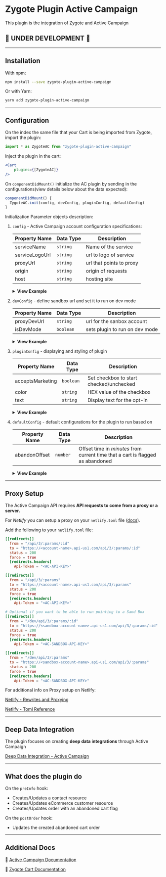 # Zygote Plugin Active Campaign

This plugin is the integration of Zygote and Active Campaign

## :construction: UNDER DEVELOPMENT :construction:

---

## Installation

With npm:

```bash
npm install --save zygote-plugin-active-campaign
```

Or with Yarn:

```bash
yarn add zygote-plugin-active-campaign
```

---

## Configuration

On the index the same file that your Cart is being imported from Zygote, import the plugin:

```js
import * as ZygoteAC from "zygote-plugin-active-campaign"
```

Inject the plugin in the cart:

```jsx
<Cart
    plugins={[ZygoteAC]}
/>
```

On `componentDidMount()` initialize the AC plugin by sending in the configurations(view details below about the data expected):

```js
componentDidMount() {
  ZygoteAC.init(config, devConfig, pluginConfig, defaultConfig)
}
```

Initialization Parameter objects description:

1. `config` - Active Campaign account configuration specifications:

    | Property Name        | Data Type | Description                       |
    | -------------------- | --------- | ----------------------------------|
    | serviceName          | `string`  | Name of the service               |
    | serviceLogoUrl       | `string`  | url to logo of service            |
    | proxyUrl             | `string`  | url that points to proxy          |
    | origin               | `string`  | origin of requests                |
    | host                 | `string`  | hosting site                      |

    <details><summary><b>View Example</b></summary>

    ```js
    {
      serviceName: `MyCompanyOne`,
      serviceLogoUrl: `https://www.mycompanyone.com/media/logo.png`,
      proxyUrl: `https://www.mycompanyone.com/api/3/`,
      origin: `https://www.mycompanyone.com/`,
      host: `www.mycompanyone.com`,
    }
    ```

    </details>

2. `devConfig` - define sandbox url and set it to run on dev mode

    | Property Name        | Data Type | Description                       |
    | -------------------- | --------- | ----------------------------------|
    | proxyDevUrl          | `string`  | url for the sanbox account        |
    | isDevMode            | `boolean` | sets plugin to run on dev mode    |

    <details><summary><b>View Example</b></summary>

    ```js
    {
      proxyDevUrl: `https://mysandboxacct.netlify.com/dev/api/3/`,
      isDevMode: true
    }
    ```

    </details>

3. `pluginConfig` - displaying and styling of plugin

    | Property Name        | Data Type | Description                              |
    | -------------------- | --------- | -----------------------------------------|
    | acceptsMarketing     | `boolean` | Set checkbox to start  checked/unchecked |
    | color                | `string`  | HEX value of the checkbox                |
    | text                 | `string`  | Display text for the opt-in              |

    <details><summary><b>View Example</b></summary>

    ```js
    {
        acceptsMarketing: true,
        color: `#182A42`,
        text: `I would like to receive emails and updates about my order and special promotions`,
    }
    ```

    </details>

4. `defaultConfig` - default configurations for the plugin to run based on

    | Property Name        | Data Type | Description                              |
    | -------------------- | --------- | -----------------------------------------|
    | abandonOffset        | `number`  | Offset time in _minutes_ from current time that a cart is flagged as abandoned |

    <details><summary><b>View Example</b></summary>

    ```js
    {
        abandonOffset: 5
    }
    ```

    </details>

---

## Proxy Setup

The Active Campaign API requires **API requests to come from a proxy or a server.**

For *Netlify* you can setup a proxy on your `netlify.toml` file ([docs](https://www.netlify.com/docs/netlify-toml-reference/)).

Add the following to your `netlify.toml` file:

```toml
[[redirects]]
  from = "/api/3/:params/:id"
  to = "https://<account-name>.api-us1.com/api/3/:params/:id"
  status = 200
  force = true
  [redirects.headers]
    Api-Token = "<AC-API-KEY>"

[[redirects]]
  from = "/api/3/:params"
  to = "https://<account-name>.api-us1.com/api/3/:params"
  status = 200
  force = true
  [redirects.headers]
    Api-Token = "<AC-API-KEY>"

# Optional if you want to be able to run pointing to a Sand Box
[[redirects]]
  from = "/dev/api/3/:params/:id"
  to = "https://<sandbox-account-name>.api-us1.com/api/3/:params/:id"
  status = 200
  force = true
  [redirects.headers]
    Api-Token = "<AC-SANDBOX-API-KEY>"

[[redirects]]
  from = "/dev/api/3/:params"
  to = "https://<sandbox-account-name>.api-us1.com/api/3/:params"
  status = 200
  force = true
  [redirects.headers]
    Api-Token = "<AC-SANDBOX-API-KEY>"
```

For additional info on Proxy setup on Netlify:

[Netlify - Rewrites and Proxying](https://www.netlify.com/docs/redirects/#rewrites-and-proxying)

[Netlify - Toml Reference](https://www.netlify.com/docs/netlify-toml-reference/)

---

## Deep Data Integration

The plugin focuses on creating **deep data integrations** through Active Campaign

[Deep Data Integration - Active Campaign](https://developers.activecampaign.com/reference#connections)

---

## What does the plugin do

On the `preInfo` hook:

- Creates/Updates a contact resource
- Creates/Updates eCommerce customer resource
- Creates/Updates order with an abandoned cart flag

On the `postOrder` hook:

- Updates the created abandoned cart order

---

## Additional Docs

:loudspeaker: [Active Campaign Documentation](https://developers.activecampaign.com/reference#overview)

:shopping_cart: [Zygote Cart Documentation](https://escaladesports.github.io/zygote-cart/)

